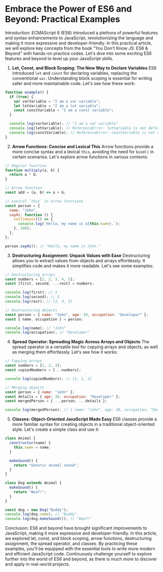 # Embrace the Power of ES6 and Beyond: Practical Examples

Introduction:
ECMAScript 6 (ES6) introduced a plethora of powerful features and syntax enhancements to JavaScript, revolutionizing the language and making it more expressive and developer-friendly. In this practical article, we will explore key concepts from the book "You Don't Know JS: ES6 & Beyond" with hands-on practice codes. Let's dive into some exciting ES6 features and beyond to level up your JavaScript skills.

1. **Let, Const, and Block Scoping: The New Way to Declare Variables**
   ES6 introduced `let` and `const` for declaring variables, replacing the conventional `var`. Understanding block scoping is essential for writing safer and more maintainable code. Let's see how these work:

```javascript
function example() {
  if (true) {
    var varVariable = "I am a var variable";
    let letVariable = "I am a let variable";
    const constVariable = "I am a const variable";
  }

  console.log(varVariable); // "I am a var variable"
  console.log(letVariable); // ReferenceError: letVariable is not defined
  console.log(constVariable); // ReferenceError: constVariable is not defined
}
```

2. **Arrow Functions: Concise and Lexical This**
   Arrow functions provide a more concise syntax and a lexical `this`, avoiding the need for `bind()` in certain scenarios. Let's explore arrow functions in various contexts:

```javascript
// Regular function
function multiply(a, b) {
  return a * b;
}

// Arrow function
const add = (a, b) => a + b;

// Lexical `this` in arrow functions
const person = {
  name: "John",
  sayHi: function () {
    setTimeout(() => {
      console.log(`Hello, my name is ${this.name}.`);
    }, 100);
  },
};

person.sayHi(); // "Hello, my name is John."
```

3. **Destructuring Assignment: Unpack Values with Ease**
   Destructuring allows you to extract values from objects and arrays effortlessly. It simplifies code and makes it more readable. Let's see some examples:

```javascript
// Destructuring arrays
const numbers = [1, 2, 3, 4, 5];
const [first, second, ...rest] = numbers;

console.log(first); // 1
console.log(second); // 2
console.log(rest); // [3, 4, 5]

// Destructuring objects
const person = { name: "John", age: 30, occupation: "Developer" };
const { name, occupation } = person;

console.log(name); // "John"
console.log(occupation); // "Developer"
```

4. **Spread Operator: Spreading Magic Across Arrays and Objects**
   The spread operator is a versatile tool for copying arrays and objects, as well as merging them effortlessly. Let's see how it works:

```javascript
// Copying arrays
const numbers = [1, 2, 3];
const copiedNumbers = [...numbers];

console.log(copiedNumbers); // [1, 2, 3]

// Merging objects
const person = { name: "John" };
const details = { age: 30, occupation: "Developer" };
const mergedPerson = { ...person, ...details };

console.log(mergedPerson); // { name: "John", age: 30, occupation: "Developer" }
```

5. **Classes: Object-Oriented JavaScript Made Easy**
   ES6 classes provide a more familiar syntax for creating objects in a traditional object-oriented style. Let's create a simple class and use it:

```javascript
class Animal {
  constructor(name) {
    this.name = name;
  }

  makeSound() {
    return "Generic animal sound";
  }
}

class Dog extends Animal {
  makeSound() {
    return "Woof!";
  }
}

const dog = new Dog("Buddy");
console.log(dog.name); // "Buddy"
console.log(dog.makeSound()); // "Woof!"
```

Conclusion:
ES6 and beyond have brought significant improvements to JavaScript, making it more expressive and developer-friendly. In this article, we explored let, const, and block scoping, arrow functions, destructuring assignment, the spread operator, and classes. By practicing these examples, you'll be equipped with the essential tools to write more modern and efficient JavaScript code. Continuously challenge yourself to explore further into the world of ES6 and beyond, as there is much more to discover and apply in real-world projects.
